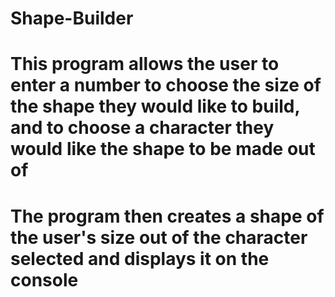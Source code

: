 # Shape-Builder
# This program allows the user to enter a number to choose the size of the shape they would like to build, and to choose a character they would like the shape to be made out of 
# The program then creates a shape of the user's size out of the character selected and displays it on the console
